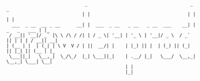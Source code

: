                                  _                                      _               _   
                                | |                                    | |             | |  
      ___  _ __  __ _ __      __| |  ___  _ __   _ __   _ __  ___    __| | _   _   ___ | |_ 
     / __|| '__|/ _` |\ \ /\ / /| | / _ \| '__| | '_ \ | '__|/ _ \  / _` || | | | / __|| __|
    | (__ | |  | (_| | \ V  V / | ||  __/| |    | |_) || |  | (_) || (_| || |_| || (__ | |_ 
     \___||_|   \__,_|  \_/\_/  |_| \___||_|    | .__/ |_|   \___/  \__,_| \__,_| \___| \__|
                                                | |                                         
                                                |_|                                         
